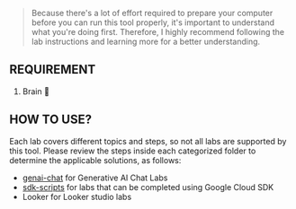 > Because there's a lot of effort required to prepare your computer before you can run this tool properly, it's important to understand what you're doing first. Therefore, I highly recommend following the lab instructions and learning more for a better understanding.

## REQUIREMENT

1. Brain 🗿

## HOW TO USE?

Each lab covers different topics and steps, so not all labs are supported by this tool. Please review the steps inside each categorized folder to determine the applicable solutions, as follows:

-   [genai-chat](./genai-chat/) for Generative AI Chat Labs
-   [sdk-scripts](./sdk-scripts/) for labs that can be completed using Google Cloud SDK
-   Looker for Looker studio labs
